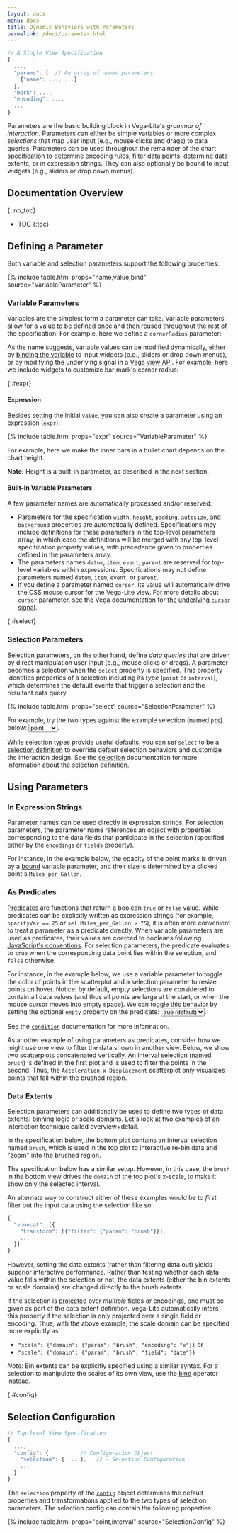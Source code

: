 ```yaml
---
layout: docs
menu: docs
title: Dynamic Behaviors with Parameters
permalink: /docs/parameter.html
---
```


```js
// A Single View Specification
{
  ...,
  "params": [  // An array of named parameters.
    {"name": ..., ...}
  ],
  "mark": ...,
  "encoding": ...,
  ...
}
```

Parameters are the basic building block in Vega-Lite's _grammar of interaction._ Parameters can either be simple variables or more complex _selections_ that map user input (e.g., mouse clicks and drags) to data queries. Parameters can be used throughout the remainder of the chart specification to determine encoding rules, filter data points, determine data extents, or in expression strings. They can also optionally be bound to input widgets (e.g., sliders or drop down menus).

<!--prettier-ignore-start-->
## Documentation Overview
{:.no_toc}

- TOC
{:toc}

<!--prettier-ignore-end-->

## Defining a Parameter

Both variable and selection parameters support the following properties:

{% include table.html props="name,value,bind" source="VariableParameter" %}

### Variable Parameters

Variables are the simplest form a parameter can take. Variable parameters allow for a value to be defined once and then reused throughout the rest of the specification. For example, here we define a `cornerRadius` parameter:

<div class="vl-example" data-name="bar_params"></div>

As the name suggests, variable values can be modified dynamically, either by [binding the variable](bind.html) to input widgets (e.g., sliders or drop down menus), or by modifying the underlying signal in a [Vega view API](https://vega.github.io/vega/docs/api/view/#signals). For example, here we include widgets to customize bar mark's corner radius:

<div class="vl-example" data-name="bar_params_bound"></div>

{:#expr}

#### Expression

Besides setting the initial `value`, you can also create a parameter using an expression (`expr`).

{% include table.html props="expr" source="VariableParameter" %}

For example, here we make the inner bars in a bullet chart depends on the chart height.

<div class="vl-example" data-name="bar_bullet_expr_bind"></div>

**Note:** Height is a built-in parameter, as described in the next section.

#### Built-In Variable Parameters

A few parameter names are automatically processed and/or reserved:

- Parameters for the specification `width`, `height`, `padding`, `autosize`, and `background` properties are automatically defined. Specifications may include definitions for these parameters in the top-level parameters array, in which case the definitions will be merged with any top-level specification property values, with precedence given to properties defined in the parameters array.
- The parameters names `datum`, `item`, `event`, `parent` are reserved for top-level variables within expressions. Specifications may not define parameters named `datum`, `item`, `event`, or `parent`.
- If you define a parameter named `cursor`, its value will automatically drive the CSS mouse cursor for the Vega-Lite view. For more details about `cursor` parameter, see the Vega documentation for [the underlying `cursor` signal](https://vega.github.io/vega/docs/signals/#the-cursor-signal).

{:#select}

### Selection Parameters

Selection parameters, on the other hand, define _data queries_ that are driven by direct manipulation user input (e.g., mouse clicks or drags). A parameter becomes a selection when the `select` property is specified. This property identifies properties of a selection including its _type_ (`point` or `interval`), which determines the default events that trigger a selection and the resultant data query.

{% include table.html props="select" source="SelectionParameter" %}

For example, try the two types against the example selection (named `pts`) below: <select onchange="changeSpec('selection_type', 'selection_type_' + this.value)"><option>point</option><option>interval</option></select>.

<div id="selection_type" class="vl-example" data-name="selection_type_point"></div>

While selection types provide useful defaults, you can set `select` to be a [selection definition](selection.html) to override default selection behaviors and customize the interaction design. See the [selection](selection.html) documentation for more information about the selection definition.

## Using Parameters

### In Expression Strings

Parameter names can be used directly in expression strings. For selection parameters, the parameter name references an object with properties corresponding to the data fields that participate in the selection (specified either by the [`encodings`](#selection-props) or [`fields`](#selection-props) property).

For instance, in the example below, the opacity of the point marks is driven by a [bound](bind.html) variable parameter, and their size is determined by a clicked point's `Miles_per_Gallon`.

<div class="vl-example" data-name="param_expr"></div>

### As Predicates

[Predicates](predicate.html) are functions that return a boolean `true` or `false` value. While predicates can be explicitly written as expression strings (for example, `opacityVar == 25` or `sel.Miles_per_Gallon > 75`), it is often more convenient to treat a parameter as a predicate directly. When variable parameters are used as predicates, their values are coerced to booleans following [JavaScript's conventions](https://www.w3schools.com/js/js_type_conversion.asp). For selection parameters, the predicate evaluates to `true` when the corresponding data point lies within the selection, and `false` otherwise.

For instance, in the example below, we use a variable parameter to toggle the color of points in the scatterplot and a selection parameter to resize points on hover. Notice: by default, empty selections are considered to contain all data values (and thus all points are large at the start, or when the mouse cursor moves into empty space). We can toggle this behavior by setting the optional `empty` property on the predicate: <select onchange="changeSpec('interactive_paintbrush_simple', 'interactive_paintbrush_simple_' + this.value)"><option value="true" selected="true">true (default)</option><option>false</option></select>.

<div class="vl-example" id="interactive_paintbrush_simple" data-name="interactive_paintbrush_simple_true"></div>

See the [`condition`](condition.html) documentation for more information.

As another example of using parameters as predicates, consider how we might use one view to filter the data shown in another view. Below, we show two scatterplots concatenated vertically. An interval selection (named `brush`) is defined in the first plot and is used to filter the points in the second. Thus, the `Acceleration x Displacement` scatterplot only visualizes points that fall within the brushed region.

<div class="vl-example" data-name="selection_filter"></div>

### Data Extents

Selection parameters can additionally be used to define two types of data extents: binning logic or scale domains. Let's look at two examples of an interaction technique called overview+detail.

In the specification below, the bottom plot contains an interval selection named `brush`, which is used in the top plot to interactive re-bin data and "zoom" into the brushed region.

<div class="vl-example" data-name="interactive_bin_extent_bottom"></div>

The specification below has a similar setup. However, in this case, the `brush` in the bottom view drives the `domain` of the top plot's x-scale, to make it show only the selected interval.

<div class="vl-example" data-name="interactive_overview_detail"></div>

An alternate way to construct either of these examples would be to _first_ filter out the input data using the selection like so:

```js
{
  "vconcat": [{
    "transform": [{"filter": {"param": "brush"}}],
    ...
  }]
}
```

However, setting the data extents (rather than filtering data out) yields superior interactive performance. Rather than testing whether each data value falls within the selection or not, the data extents (either the bin extents or scale domains) are changed directly to the brush extents.

If the selection is [projected](selection.html#project) over _multiple_ fields or encodings, one must be given as part of the data extent definition. Vega-Lite automatically infers this property if the selection is only projected over a single field or encoding. Thus, with the above example, the scale domain can be specified more explicitly as:

- `"scale": {"domain": {"param": "brush", "encoding": "x"}}` or
- `"scale": {"domain": {"param": "brush", "field": "date"}}`

_Note:_ Bin extents can be explicitly specified using a similar syntax. For a selection to manipulate the scales of its own view, use the [bind](bind.html#scale-binding) operator instead.

{:#config}

## Selection Configuration

```js
// Top-level View Specification
{
  ...,
  "config": {          // Configuration Object
    "selection": { ... },   // - Selection Configuration
    ...
  }
}
```

The `selection` property of the [`config`](config.html) object determines the default properties and transformations applied to the two types of selection parameters. The selection config can contain the following properties:

{% include table.html props="point,interval" source="SelectionConfig" %}
